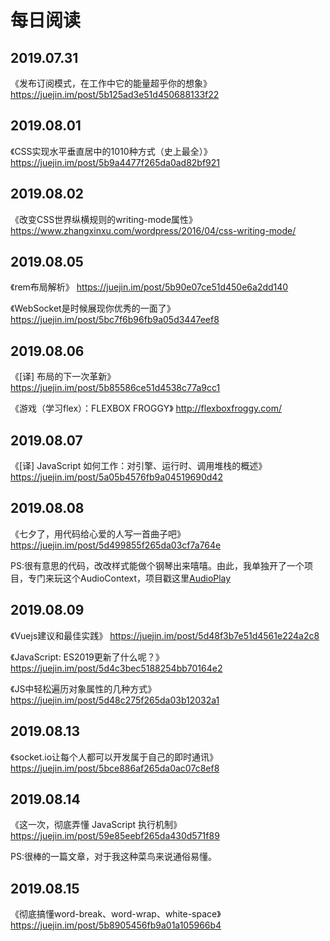 # 每日阅读


## 2019.07.31 
《发布订阅模式，在工作中它的能量超乎你的想象》  https://juejin.im/post/5b125ad3e51d450688133f22
## 2019.08.01 
《CSS实现水平垂直居中的1010种方式（史上最全）》 https://juejin.im/post/5b9a4477f265da0ad82bf921 
## 2019.08.02 
《改变CSS世界纵横规则的writing-mode属性》  https://www.zhangxinxu.com/wordpress/2016/04/css-writing-mode/
## 2019.08.05
《rem布局解析》 https://juejin.im/post/5b90e07ce51d450e6a2dd140

《WebSocket是时候展现你优秀的一面了》 https://juejin.im/post/5bc7f6b96fb9a05d3447eef8
## 2019.08.06
《[译] 布局的下一次革新》 https://juejin.im/post/5b85586ce51d4538c77a9cc1

《游戏（学习flex）：FLEXBOX FROGGY》 http://flexboxfroggy.com/
## 2019.08.07
《[译] JavaScript 如何工作：对引擎、运行时、调用堆栈的概述》 https://juejin.im/post/5a05b4576fb9a04519690d42
## 2019.08.08
《七夕了，用代码给心爱的人写一首曲子吧》 https://juejin.im/post/5d499855f265da03cf7a764e

PS:很有意思的代码，改改样式能做个钢琴出来嘻嘻。由此，我单独开了一个项目，专门来玩这个AudioContext，项目戳这里[AudioPlay](https://github.com/Jarsey/AudioPlay)
## 2019.08.09 
《Vuejs建议和最佳实践》 https://juejin.im/post/5d48f3b7e51d4561e224a2c8

《JavaScript: ES2019更新了什么呢？》 https://juejin.im/post/5d4c3bec5188254bb70164e2

《JS中轻松遍历对象属性的几种方式》 https://juejin.im/post/5d48c275f265da03b12032a1
## 2019.08.13
《socket.io让每个人都可以开发属于自己的即时通讯》 https://juejin.im/post/5bce886af265da0ac07c8ef8
## 2019.08.14
《这一次，彻底弄懂 JavaScript 执行机制》 https://juejin.im/post/59e85eebf265da430d571f89

PS:很棒的一篇文章，对于我这种菜鸟来说通俗易懂。
## 2019.08.15
《彻底搞懂word-break、word-wrap、white-space》 https://juejin.im/post/5b8905456fb9a01a105966b4
